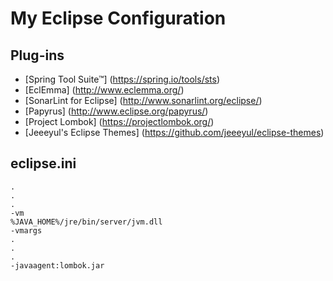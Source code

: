 # My Eclipse Configuration
## Plug-ins
- [Spring Tool Suite™] (https://spring.io/tools/sts)
- [EclEmma] (http://www.eclemma.org/)
- [SonarLint for Eclipse] (http://www.sonarlint.org/eclipse/)
- [Papyrus] (http://www.eclipse.org/papyrus/)
- [Project Lombok] (https://projectlombok.org/)
- [Jeeeyul's Eclipse Themes] (https://github.com/jeeeyul/eclipse-themes)

## eclipse.ini
```
.
.
.
-vm
%JAVA_HOME%/jre/bin/server/jvm.dll
-vmargs
.
.
.
-javaagent:lombok.jar
```
